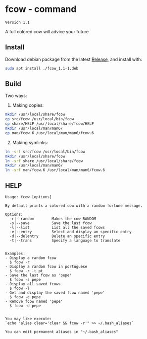 # fcow - command
`Version 1.1`

A full colored cow will advice your future

## Install
Download debian package from the latest [Release](https://github.com/informaticapau/fcow/releases), and install with:
```sh
sudo apt install ./fcow_1.1-1.deb
```

## Build
Two ways:

1. Making copies:
```sh
mkdir /usr/local/share/fcow
cp src/fcow /usr/local/bin/fcow
cp share/HELP /usr/local/share/fcow/HELP
mkdir /usr/local/man/man6/
cp man/fcow.6 /usr/local/man/man6/fcow.6
```

2. Making symlinks:
```sh
ln -srf src/fcow /usr/local/bin/fcow
mkdir /usr/local/share/fcow
ln -srf share /usr/local/share/fcow
mkdir /usr/local/man/man6/
ln -srf man/fcow.6 /usr/local/man/man6/fcow.6
```


## HELP
```
Usage: fcow [options]

By default prints a colored cow with a random fortune message.

Options:
  -r|--random        Makes the cow RANDOM
  -s|--save          Save the last fcow
  -l|--list          List all the saved fcows
  -e|--entry         Select and display an specific entry
  -d|--delentry      Delete an specific entry
  -t|--trans         Specify a language to translate


Examples:
- Display a random fcow
  $ fcow -r
- Display a random fcow in portuguese
  $ fcow -r -t pt
- Save the last fcow as 'pepe'
  $ fcow -s pepe
- Display all saved fcows
  $ fcow -l
- Get and display the saved fcow named 'pepe'
  $ fcow -e pepe
- Remove fcow named 'pepe'
  $ fcow -d pepe


You may like execute:
`echo "alias clear='clear && fcow -r'" >> ~/.bash_aliases`

You can edit permanent aliases in "~/.bash_aliases"

```
